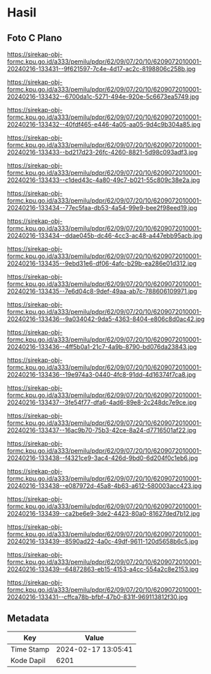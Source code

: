 # Hasil

## Foto C Plano

https://sirekap-obj-formc.kpu.go.id/a333/pemilu/pdpr/62/09/07/20/10/6209072010001-20240216-133431--9f621597-7c4e-4d17-ac2c-8198806c258b.jpg

https://sirekap-obj-formc.kpu.go.id/a333/pemilu/pdpr/62/09/07/20/10/6209072010001-20240216-133432--6700da1c-5271-494e-920e-5c6673ea5749.jpg

https://sirekap-obj-formc.kpu.go.id/a333/pemilu/pdpr/62/09/07/20/10/6209072010001-20240216-133432--40fdf465-e446-4a05-aa05-9d4c9b304a85.jpg

https://sirekap-obj-formc.kpu.go.id/a333/pemilu/pdpr/62/09/07/20/10/6209072010001-20240216-133433--bd217d23-26fc-4260-8821-5d98c093adf3.jpg

https://sirekap-obj-formc.kpu.go.id/a333/pemilu/pdpr/62/09/07/20/10/6209072010001-20240216-133433--c1ded43c-4a80-49c7-b021-55c809c38e2a.jpg

https://sirekap-obj-formc.kpu.go.id/a333/pemilu/pdpr/62/09/07/20/10/6209072010001-20240216-133434--77ec5faa-db53-4a54-99e9-bee2f98eed19.jpg

https://sirekap-obj-formc.kpu.go.id/a333/pemilu/pdpr/62/09/07/20/10/6209072010001-20240216-133434--ddae045b-dc46-4cc3-ac48-a447ebb95acb.jpg

https://sirekap-obj-formc.kpu.go.id/a333/pemilu/pdpr/62/09/07/20/10/6209072010001-20240216-133435--9ebd31e6-df06-4afc-b29b-ea286e01d312.jpg

https://sirekap-obj-formc.kpu.go.id/a333/pemilu/pdpr/62/09/07/20/10/6209072010001-20240216-133435--7e6d04c8-9def-49aa-ab7c-788606109971.jpg

https://sirekap-obj-formc.kpu.go.id/a333/pemilu/pdpr/62/09/07/20/10/6209072010001-20240216-133436--9a034042-9da5-4363-8404-e806c8d0ac42.jpg

https://sirekap-obj-formc.kpu.go.id/a333/pemilu/pdpr/62/09/07/20/10/6209072010001-20240216-133436--4ff5b0a1-21c7-4a9b-8790-bd076da23843.jpg

https://sirekap-obj-formc.kpu.go.id/a333/pemilu/pdpr/62/09/07/20/10/6209072010001-20240216-133436--19e974a3-0440-4fc8-91dd-4d16374f7ca8.jpg

https://sirekap-obj-formc.kpu.go.id/a333/pemilu/pdpr/62/09/07/20/10/6209072010001-20240216-133437--3fe54f77-dfa6-4ad6-89e8-2c248dc7e9ce.jpg

https://sirekap-obj-formc.kpu.go.id/a333/pemilu/pdpr/62/09/07/20/10/6209072010001-20240216-133437--16ac9b70-75b3-42ce-8a24-d7716501af22.jpg

https://sirekap-obj-formc.kpu.go.id/a333/pemilu/pdpr/62/09/07/20/10/6209072010001-20240216-133438--f4321ce9-3ac4-426d-9bd0-6d204f0c1eb6.jpg

https://sirekap-obj-formc.kpu.go.id/a333/pemilu/pdpr/62/09/07/20/10/6209072010001-20240216-133438--e087972d-45a8-4b63-a612-580003acc423.jpg

https://sirekap-obj-formc.kpu.go.id/a333/pemilu/pdpr/62/09/07/20/10/6209072010001-20240216-133439--ca2be6e9-3de2-4423-80a0-81627ded7b12.jpg

https://sirekap-obj-formc.kpu.go.id/a333/pemilu/pdpr/62/09/07/20/10/6209072010001-20240216-133439--8590ad22-4a0c-49df-9611-120d5658b6c5.jpg

https://sirekap-obj-formc.kpu.go.id/a333/pemilu/pdpr/62/09/07/20/10/6209072010001-20240216-133439--64872863-eb15-4153-a4cc-554a2c8e2153.jpg

https://sirekap-obj-formc.kpu.go.id/a333/pemilu/pdpr/62/09/07/20/10/6209072010001-20240216-133431--cffca78b-bfbf-47b0-831f-969113812f30.jpg


## Metadata

| Key        | Value               |
| ---------- | ------------------- |
| Time Stamp | 2024-02-17 13:05:41 |
| Kode Dapil | 6201                |



